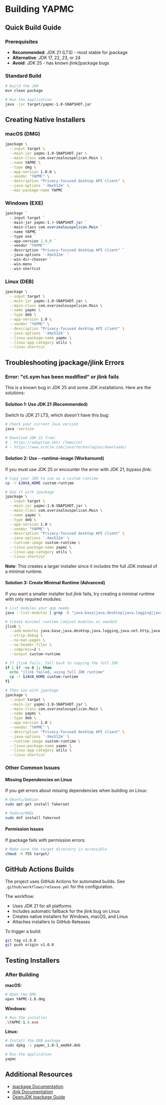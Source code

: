 # Building YAPMC

## Quick Build Guide

### Prerequisites
- **Recommended**: JDK 21 (LTS) - most stable for jpackage
- **Alternative**: JDK 17, 22, 23, or 24
- **Avoid**: JDK 25 - has known jlink/jpackage bugs

### Standard Build

```bash
# Build the JAR
mvn clean package

# Run the application
java -jar target/yapmc-1.0-SNAPSHOT.jar
```

## Creating Native Installers

### macOS (DMG)

```bash
jpackage \
  --input target \
  --main-jar yapmc-1.0-SNAPSHOT.jar \
  --main-class com.overzealouspelican.Main \
  --name YAPMC \
  --type dmg \
  --app-version 1.0.0 \
  --vendor "YAPMC" \
  --description "Privacy-focused desktop API client" \
  --java-options '-Xmx512m' \
  --mac-package-name YAPMC
```

### Windows (EXE)

```powershell
jpackage `
  --input target `
  --main-jar yapmc-1.0-SNAPSHOT.jar `
  --main-class com.overzealouspelican.Main `
  --name YAPMC `
  --type exe `
  --app-version 1.0.0 `
  --vendor "YAPMC" `
  --description "Privacy-focused desktop API client" `
  --java-options '-Xmx512m' `
  --win-dir-chooser `
  --win-menu `
  --win-shortcut
```

### Linux (DEB)

```bash
jpackage \
  --input target \
  --main-jar yapmc-1.0-SNAPSHOT.jar \
  --main-class com.overzealouspelican.Main \
  --name yapmc \
  --type deb \
  --app-version 1.0 \
  --vendor "YAPMC" \
  --description "Privacy-focused desktop API client" \
  --java-options '-Xmx512m' \
  --linux-package-name yapmc \
  --linux-app-category utils \
  --linux-shortcut
```

## Troubleshooting jpackage/jlink Errors

### Error: "ct.sym has been modified" or jlink fails

This is a known bug in JDK 25 and some JDK installations. Here are the solutions:

#### Solution 1: Use JDK 21 (Recommended)

Switch to JDK 21 LTS, which doesn't have this bug:

```bash
# Check your current Java version
java -version

# Download JDK 21 from:
# - https://adoptium.net/ (Temurin)
# - https://www.oracle.com/java/technologies/downloads/
```

#### Solution 2: Use --runtime-image (Workaround)

If you must use JDK 25 or encounter the error with JDK 21, bypass jlink:

```bash
# Copy your JDK to use as a custom runtime
cp -r $JAVA_HOME custom-runtime

# Use it with jpackage
jpackage \
  --input target \
  --main-jar yapmc-1.0-SNAPSHOT.jar \
  --main-class com.overzealouspelican.Main \
  --name yapmc \
  --type deb \
  --app-version 1.0 \
  --vendor "YAPMC" \
  --description "Privacy-focused desktop API client" \
  --java-options '-Xmx512m' \
  --runtime-image custom-runtime \
  --linux-package-name yapmc \
  --linux-app-category utils \
  --linux-shortcut
```

**Note**: This creates a larger installer since it includes the full JDK instead of a minimal runtime.

#### Solution 3: Create Minimal Runtime (Advanced)

If you want a smaller installer but jlink fails, try creating a minimal runtime with only required modules:

```bash
# List modules your app needs
java --list-modules | grep -E "java.base|java.desktop|java.logging|java.net.http"

# Create minimal runtime (adjust modules as needed)
jlink \
  --add-modules java.base,java.desktop,java.logging,java.net.http,java.sql,java.xml \
  --strip-debug \
  --no-man-pages \
  --no-header-files \
  --compress=2 \
  --output custom-runtime

# If jlink fails, fall back to copying the full JDK
if [ $? -ne 0 ]; then
  echo "jlink failed, using full JDK runtime"
  cp -r $JAVA_HOME custom-runtime
fi

# Then use with jpackage
jpackage \
  --input target \
  --main-jar yapmc-1.0-SNAPSHOT.jar \
  --main-class com.overzealouspelican.Main \
  --name yapmc \
  --type deb \
  --app-version 1.0 \
  --vendor "YAPMC" \
  --description "Privacy-focused desktop API client" \
  --java-options '-Xmx512m' \
  --runtime-image custom-runtime \
  --linux-package-name yapmc \
  --linux-app-category utils \
  --linux-shortcut
```

### Other Common Issues

#### Missing Dependencies on Linux

If you get errors about missing dependencies when building on Linux:

```bash
# Ubuntu/Debian
sudo apt-get install fakeroot

# Fedora/RHEL
sudo dnf install fakeroot
```

#### Permission Issues

If jpackage fails with permission errors:

```bash
# Make sure the target directory is accessible
chmod -R 755 target/
```

## GitHub Actions Builds

The project uses GitHub Actions for automated builds. See `.github/workflows/release.yml` for the configuration.

The workflow:
- Uses JDK 21 for all platforms
- Includes automatic fallback for the jlink bug on Linux
- Creates native installers for Windows, macOS, and Linux
- Attaches installers to GitHub Releases

To trigger a build:
```bash
git tag v1.0.0
git push origin v1.0.0
```

## Testing Installers

### After Building

**macOS:**
```bash
# Open the DMG
open YAPMC-1.0.dmg
```

**Windows:**
```powershell
# Run the installer
.\YAPMC-1.0.exe
```

**Linux:**
```bash
# Install the DEB package
sudo dpkg -i yapmc_1.0-1_amd64.deb

# Run the application
yapmc
```

## Additional Resources

- [jpackage Documentation](https://docs.oracle.com/en/java/javase/21/docs/specs/man/jpackage.html)
- [jlink Documentation](https://docs.oracle.com/en/java/javase/21/docs/specs/man/jlink.html)
- [OpenJDK jpackage Guide](https://openjdk.org/jeps/392)

